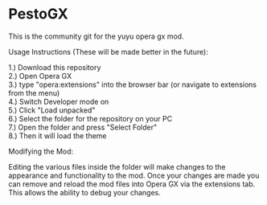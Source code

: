 # PestoGX

This is the community git for the yuyu opera gx mod.

Usage Instructions (These will be made better in the future):

1.) Download this repository  
2.) Open Opera GX  
3.) type "opera:extensions" into the browser bar (or navigate to extensions from the menu)  
4.) Switch Developer mode on  
5.) Click "Load unpacked"  
6.) Select the folder for the repository on your PC  
7.) Open the folder and press "Select Folder"  
8.) Then it will load the theme  

Modifying the Mod:

Editing the various files inside the folder will make changes to the appearance and functionality to the mod. Once your changes are made you can remove and reload the mod files into Opera GX via the extensions tab. This allows the ability to debug your changes.
